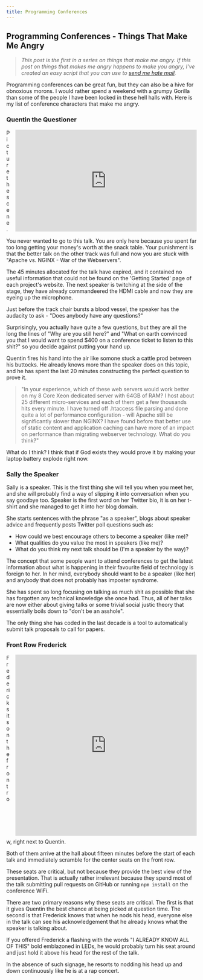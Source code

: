 ```yaml
---
title: Programming Conferences
---
```


## Programming Conferences - Things That Make Me Angry

> _This post is the first in a series on things that make me angry. If this post on things that makes me angry happens to make you angry, I've created an easy script that you can use to [send me hate mail](https://github.com/VeryAngryProgrammer/hate-mail-script)._

Programming conferences can be great fun, but they can also be a hive for obnoxious morons. I would rather spend a weekend with a grumpy Gorilla than some of the people I have been locked in these hell halls with. Here is my list of conference characters that make me angry.

### Quentin the Questioner

<iframe src="https://giphy.com/embed/l0HlHqERfyDLQD1p6" width="480" height="270" frameBorder="0" class="giphy-embed" allowFullScreen style="float: right; margin-left: 1em; margin-bottom: 0.5em; max-width: 100%;"></iframe>

Picture the scene.

You never wanted to go to this talk. You are only here because you spent far too long getting your money's worth at the snack table. Your punishment is that the better talk on the other track was full and now you are stuck with "Apache vs. NGINX - War of the Webservers".

The 45 minutes allocated for the talk have expired, and it contained no useful information that could not be found on the 'Getting Started' page of each project's website. The next speaker is twitching at the side of the stage, they have already commandeered the HDMI cable and now they are eyeing up the microphone.

Just before the track chair bursts a blood vessel, the speaker has the audacity to ask - "Does anybody have any questions?"

Surprisingly, you actually have quite a few questions, but they are all the long the lines of "Why are you still here?" and "What on earth convinced you that I would want to spend $400 on a conference ticket to listen to this shit?" so you decide against putting your hand up.

Quentin fires his hand into the air like somone stuck a cattle prod between his buttocks. He already knows more than the speaker does on this topic, and he has spent the last 20 minutes constructing the perfect question to prove it.

> "In your experience, which of these web servers would work better on my 8 Core Xeon dedicated server with 64GB of RAM? I host about 25 different micro-services and each of them get a few thousands hits every minute. I have turned off .htaccess file parsing and done quite a lot of performance configuration - will Apache still be significantly slower than NGINX? I have found before that better use of static content and application caching can have more of an impact on performance than migrating webserver technology. What do you think?"

What do I think? I think that if God exists they would prove it by making your laptop battery explode right now.

### Sally the Speaker

Sally is a speaker. This is the first thing she will tell you when you meet her, and she will probably find a way of slipping it into conversation when you say goodbye too. Speaker is the first word on her Twitter bio, it is on her t-shirt and she managed to get it into her blog domain.

She starts sentences with the phrase "as a speaker", blogs about speaker advice and frequently posts Twitter poll questions such as:

- How could we best encourage others to become a speaker (like me)?
- What qualities do you value the most in speakers (like me)?
- What do you think my next talk should be (I'm a speaker by the way)?

The concept that some people want to attend conferences to get the latest information about what is happening in their favourite field of technology is foreign to her. In her mind, everybody should want to be a speaker (like her) and anybody that does not probably has imposter syndrome.

She has spent so long focusing on talking as much shit as possible that she has forgotten any technical knowledge she once had. Thus, all of her talks are now either about giving talks or some trivial social justic theory that essentially boils down to "don't be an asshole".

The only thing she has coded in the last decade is a tool to automatically submit talk proposals to call for papers.

### Front Row Frederick

<iframe src="https://giphy.com/embed/26FxGPtjnVeS6qiJ2" width="480" height="480" frameBorder="0" class="giphy-embed" allowFullScreen style="float: right; margin-left: 1em; margin-bottom: 0.5em; max-width: 100%;"></iframe>

Frederick sits on the front row, right next to Quentin.

Both of them arrive at the hall about fifteen minutes before the start of each talk and immediately scramble for the center seats on the front row.

These seats are critical, but not because they provide the best view of the presentation. That is actually rather irrelevant because they spend most of the talk submitting pull requests on GitHub or running `npm install` on the conference WiFi.

There are two primary reasons why these seats are critical. The first is that it gives Quentin the best chance at being picked at question time. The second is that Frederick knows that when he nods his head, everyone else in the talk can see his acknowledgement that he already knows what the speaker is talking about.

If you offered Frederick a flashing with the words "I ALREADY KNOW ALL OF THIS" bold emblazoned in LEDs, he would probably turn his seat around and just hold it above his head for the rest of the talk.

In the absence of such signage, he resorts to nodding his head up and down continuously like he is at a rap concert.
